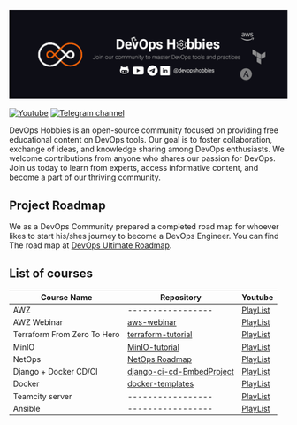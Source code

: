![DevOps Hobbies Banner](./_assets/banner.png)

[![Youtube](https://img.shields.io/youtube/channel/subscribers/UCve--OvdZ5YROq4BEKyedCw?color=red&label=Youtube&logo=youtube&logoColor=red&style=for-the-badge)](https://www.youtube.com/channel/UCve--OvdZ5YROq4BEKyedCw)
[![Telegram channel](https://img.shields.io/badge/Telegram-Channel-blue?style=for-the-badge&logo=telegram)](https://t.me/DevOpsHobbies)

DevOps Hobbies is an open-source community focused on providing free educational content on DevOps tools. Our goal is to foster collaboration, exchange of ideas, and knowledge sharing among DevOps enthusiasts. We welcome contributions from anyone who shares our passion for DevOps. Join us today to learn from experts, access informative content, and become a part of our thriving community.

## Project Roadmap

We as a DevOps Community prepared a completed road map for whoever likes to start his/shes journey to become a DevOps Engineer.
You can find The road map at [DevOps Ultimate Roadmap](https://github.com/ahmadalibagheri/devops-roadmap).

## List of courses

| Course Name                 | Repository                                                                              | Youtube                                                                                         |
| --------------------------- | --------------------------------------------------------------------------------------- | ----------------------------------------------------------------------------------------------- |
| AWZ                         | -----------------                                                                       | [PlayList](https://youtube.com/playlist?list=PLYrn63eEqAzYkIa-FUZ2Jaq94ac9qlS0l)                |
| AWZ Webinar                 | [aws-webinar](https://github.com/devopshobbies/aws-webinar)                             | [PlayList](https://youtube.com/playlist?list=PLYrn63eEqAzaCqGENAmDSrLwpTxQV0RIx)                |
| Terraform From Zero To Hero | [terraform-tutorial](https://github.com/devopshobbies/terraform-tutorial)               | [PlayList](https://youtube.com/playlist?list=PLYrn63eEqAzZssgLu8Um_k1v8Pvh7-l7b)                |
| MinIO                       | [MinIO-tutorial](https://github.com/devopshobbies/MinIO-tutorial)                       | [PlayList](https://www.youtube.com/watch?v=y4of6U-mdVQ&list=PLYrn63eEqAzaS7mHcJh7GPOFWcLHLxlfE) |
| NetOps                      | [NetOps Roadmap](https://github.com/devopshobbies/MinIO-tutorial)                       | [PlayList](https://youtube.com/playlist?list=PLYrn63eEqAzaydfpPB9tTFVTUTkneP6EN)                |
| Django + Docker CD/CI       | [django-ci-cd-EmbedProject](https://github.com/devopshobbies/django-ci-cd-EmbedProject) | [PlayList](https://youtube.com/playlist?list=PLYrn63eEqAzY5uG5ks_OquWcojzHvhp9Z)                |
| Docker                      | [docker-templates](https://github.com/devopshobbies/docker-templates)                   | [PlayList](https://youtube.com/playlist?list=PLYrn63eEqAzY8kqHVepGiVUrTmE0wjLII)                |
| Teamcity server             | -----------------                                                                       | [PlayList](https://youtube.com/playlist?list=PLYrn63eEqAzaJnZaUw2QkOgpkiwRjYIvC)                |
| Ansible                     | -----------------                                                                       | [PlayList](https://youtube.com/playlist?list=PLYrn63eEqAzb4NrSDKlyJvG_I7cbNdW1l)                |
